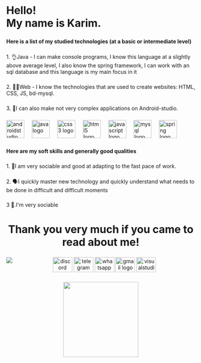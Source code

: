 <h1 align="left">Hello!<br>My name is Karim.</h1>

###

<h4 align="left">Here is a list of my studied technologies (at a basic or intermediate level)</h4>

###

<p align="left">1.  👌Java - I can make console programs, I know this language at a slightly above average level, I also know the spring framework, I can work with an sql database and this language is my main focus in it</p>

###

<p align="left">2. 👨‍💻Web - I know the technologies that are used to create websites: HTML, CSS, JS, bd-mysql.</p>

###

<p align="left">3. 🧠I can also make not very complex applications on Android-studio.</p>

###

<div align="left">
  <img src="https://cdn.jsdelivr.net/gh/devicons/devicon/icons/androidstudio/androidstudio-original.svg" height="48" alt="androidstudio logo"  />
  <img width="12" />
  <img src="https://cdn.jsdelivr.net/gh/devicons/devicon/icons/java/java-original.svg" height="48" alt="java logo"  />
  <img width="12" />
  <img src="https://cdn.jsdelivr.net/gh/devicons/devicon/icons/css3/css3-original.svg" height="48" alt="css3 logo"  />
  <img width="12" />
  <img src="https://cdn.jsdelivr.net/gh/devicons/devicon/icons/html5/html5-original.svg" height="48" alt="html5 logo"  />
  <img width="12" />
  <img src="https://cdn.jsdelivr.net/gh/devicons/devicon/icons/javascript/javascript-original.svg" height="48" alt="javascript logo"  />
  <img width="12" />
  <img src="https://cdn.jsdelivr.net/gh/devicons/devicon/icons/mysql/mysql-original.svg" height="48" alt="mysql logo"  />
  <img width="12" />
  <img src="https://cdn.jsdelivr.net/gh/devicons/devicon/icons/spring/spring-original.svg" height="48" alt="spring logo"  />
</div>

###

<h4 align="left">Here are my soft skills and generally good qualities</h4>

###

<p align="left">1. 👤I am very sociable and good at adapting to the fast pace of work.</p>

###

<p align="left">2. 🗣I quickly master new technology and quickly understand what needs to be done in difficult and difficult moments</p>

###

<p align="left">3 🥱.I'm very sociable</p>

###

<h1 align="center">Thank you very much if you came to read about me!</h1>

###


###

<img align="left" src="https://profile-counter.glitch.me/Karisxc/count.svg?"  />

###

<div align="center">
  <img src="https://raw.githubusercontent.com/maurodesouza/profile-readme-generator/master/src/assets/icons/social/discord/default.svg" width="52" height="40" alt="discord logo"  />
  <img src="https://raw.githubusercontent.com/maurodesouza/profile-readme-generator/master/src/assets/icons/social/telegram/default.svg" width="52" height="40" alt="telegram logo"  />
  <img src="https://raw.githubusercontent.com/maurodesouza/profile-readme-generator/master/src/assets/icons/social/whatsapp/default.svg" width="52" height="40" alt="whatsapp logo"  />
  <img src="https://raw.githubusercontent.com/maurodesouza/profile-readme-generator/master/src/assets/icons/social/gmail/default.svg" width="52" height="40" alt="gmail logo"  />
  <img src="https://raw.githubusercontent.com/maurodesouza/profile-readme-generator/master/src/assets/icons/social/visualstudio/default.svg" width="52" height="40" alt="visualstudio logo"  />
</div>

###

<div align="center">
  <img height="200" src="https://media.tenor.com/xAYj92aUDLIAAAAd/guts.gif"  />
</div>

###
